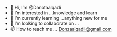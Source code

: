 - 👋 Hi, I’m @Danotaalqadi
- 👀 I’m interested in ...knowledge and learn  
- 🌱 I’m currently learning ...anything new for me
- 💞️ I’m looking to collaborate on ...
- 📫 How to reach me ...
Donzaalqadii@gmail.com
<!---
Danotaalqadi/Danotaalqadi is a ✨ special ✨ repository because its `README.md` (this file) appears on your GitHub profile.
You can click the Preview link to take a look at your changes.
--->
